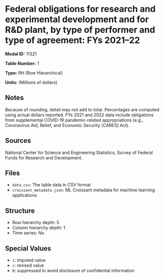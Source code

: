 # Federal obligations for research and experimental development and for R&D plant, by type of performer and type of agreement: FYs 2021&#8211;22

**Modal ID:** 11321

**Table Number:** 1

**Type:** RH (Row Hierarchical)

**Units:** (Millions of dollars)

## Notes

Because of rounding, detail may not add to total. Percentages are computed using actual dollars reported. FYs 2021 and 2022 data include obligations from supplemental COVID-19 pandemic-related appropriations (e.g., Coronavirus Aid, Relief, and Economic Security [CARES] Act).

## Sources

National Center for Science and Engineering Statistics, Survey of Federal Funds for Research and Development.

## Files

- `data.csv`: The table data in CSV format
- `croissant_metadata.json`: ML Croissant metadata for machine learning applications

## Structure

- Row hierarchy depth: 5
- Column hierarchy depth: 1
- Time series: No

## Special Values

- `i`: imputed value
- `r`: revised value
- `D`: suppressed to avoid disclosure of confidential information
